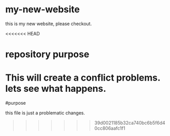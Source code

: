 # my-new-website

this is my new website, please checkout.

<<<<<<< HEAD
# repository purpose

This will create a conflict problems.
lets see what happens.
=======
#purpose

this file is just a problematic changes.
>>>>>>> 39d0021185b32ca740bc6b5f6d40cc806aafc1f1
